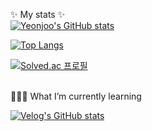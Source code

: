 
✨ My stats ✨<br>
[![Yeonjoo's GitHub stats](https://github-readme-stats.vercel.app/api?username=yeonjoo7)](https://github.com/yeonjoo7/github-readme-stats)

[![Top Langs](https://github-readme-stats.vercel.app/api/top-langs/?username=yeonjoo7&show_icons=true&hide_border=true&title_color=004386&icon_color=004386&layout=compact)](https://github.com/yeonjoo7/github-readme-stats)

[![Solved.ac
프로필](http://mazassumnida.wtf/api/v2/generate_badge?boj=rladuswn7)](https://solved.ac/rladuswn7)


<br>
👩‍💻🌱 What I’m currently learning
<br>

[![Velog's GitHub stats](https://velog-readme-stats.vercel.app/api?name=yeonjoo7)](https://velog.io/@yeonjoo7)





<!--

- 👯 I’m looking to collaborate on ...
- 🤔 I’m looking for help with ...
- 💬 Ask me about ...
- 📫 How to reach me: ...
- 😄 Pronouns: ...
- ⚡ Fun fact: ...
-->
